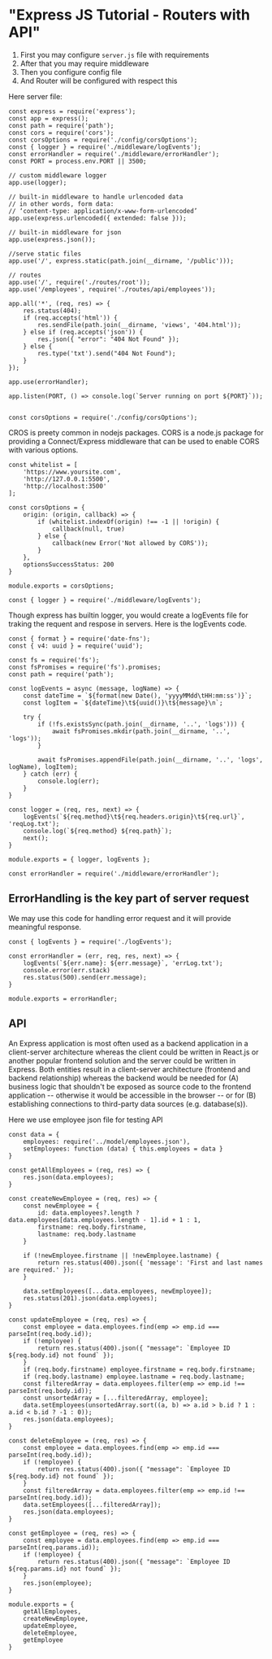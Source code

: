 # "Express JS Tutorial - Routers with API"

1. First you may configure ```server.js``` file with requirements
2. After that you may require middleware 
3. Then you configure config file
4. And Router will be configured with respect this
   
Here server file:

```
const express = require('express');
const app = express();
const path = require('path');
const cors = require('cors');
const corsOptions = require('./config/corsOptions');
const { logger } = require('./middleware/logEvents');
const errorHandler = require('./middleware/errorHandler');
const PORT = process.env.PORT || 3500;

// custom middleware logger
app.use(logger);

// built-in middleware to handle urlencoded data
// in other words, form data:  
// ‘content-type: application/x-www-form-urlencoded’
app.use(express.urlencoded({ extended: false }));

// built-in middleware for json 
app.use(express.json());

//serve static files
app.use('/', express.static(path.join(__dirname, '/public')));

// routes
app.use('/', require('./routes/root'));
app.use('/employees', require('./routes/api/employees'));

app.all('*', (req, res) => {
    res.status(404);
    if (req.accepts('html')) {
        res.sendFile(path.join(__dirname, 'views', '404.html'));
    } else if (req.accepts('json')) {
        res.json({ "error": "404 Not Found" });
    } else {
        res.type('txt').send("404 Not Found");
    }
});

app.use(errorHandler);

app.listen(PORT, () => console.log(`Server running on port ${PORT}`));


```


```const corsOptions = require('./config/corsOptions');```

CROS is preety common in nodejs packages. CORS is a node.js package for providing a Connect/Express middleware that can be used to enable CORS with various options.

```
const whitelist = [
    'https://www.yoursite.com',
    'http://127.0.0.1:5500',
    'http://localhost:3500'
];

const corsOptions = {
    origin: (origin, callback) => {
        if (whitelist.indexOf(origin) !== -1 || !origin) {
            callback(null, true)
        } else {
            callback(new Error('Not allowed by CORS'));
        }
    },
    optionsSuccessStatus: 200
}

module.exports = corsOptions;

```

```const { logger } = require('./middleware/logEvents');```

Though express has builtin logger, you would create a logEvents file for traking the requent and respose in servers. Here is the logEvents code. 

```
const { format } = require('date-fns');
const { v4: uuid } = require('uuid');

const fs = require('fs');
const fsPromises = require('fs').promises;
const path = require('path');

const logEvents = async (message, logName) => {
    const dateTime = `${format(new Date(), 'yyyyMMdd\tHH:mm:ss')}`;
    const logItem = `${dateTime}\t${uuid()}\t${message}\n`;

    try {
        if (!fs.existsSync(path.join(__dirname, '..', 'logs'))) {
            await fsPromises.mkdir(path.join(__dirname, '..', 'logs'));
        }

        await fsPromises.appendFile(path.join(__dirname, '..', 'logs', logName), logItem);
    } catch (err) {
        console.log(err);
    }
}

const logger = (req, res, next) => {
    logEvents(`${req.method}\t${req.headers.origin}\t${req.url}`, 'reqLog.txt');
    console.log(`${req.method} ${req.path}`);
    next();
}

module.exports = { logger, logEvents };

```

```const errorHandler = require('./middleware/errorHandler');```

## ErrorHandling is the key part of server request

We may use this code for handling error request and it will provide meaningful response. 

```
const { logEvents } = require('./logEvents');

const errorHandler = (err, req, res, next) => {
    logEvents(`${err.name}: ${err.message}`, 'errLog.txt');
    console.error(err.stack)
    res.status(500).send(err.message);
}

module.exports = errorHandler;

```

## API

An Express application is most often used as a backend application in a client-server architecture whereas the client could be written in React.js or another popular frontend solution and the server could be written in Express. Both entities result in a client-server architecture (frontend and backend relationship) whereas the backend would be needed for (A) business logic that shouldn't be exposed as source code to the frontend application -- otherwise it would be accessible in the browser -- or for (B) establishing connections to third-party data sources (e.g. database(s)).


Here we use employee json file for testing API

```
const data = {
    employees: require('../model/employees.json'),
    setEmployees: function (data) { this.employees = data }
}

const getAllEmployees = (req, res) => {
    res.json(data.employees);
}

const createNewEmployee = (req, res) => {
    const newEmployee = {
        id: data.employees?.length ? data.employees[data.employees.length - 1].id + 1 : 1,
        firstname: req.body.firstname,
        lastname: req.body.lastname
    }

    if (!newEmployee.firstname || !newEmployee.lastname) {
        return res.status(400).json({ 'message': 'First and last names are required.' });
    }

    data.setEmployees([...data.employees, newEmployee]);
    res.status(201).json(data.employees);
}

const updateEmployee = (req, res) => {
    const employee = data.employees.find(emp => emp.id === parseInt(req.body.id));
    if (!employee) {
        return res.status(400).json({ "message": `Employee ID ${req.body.id} not found` });
    }
    if (req.body.firstname) employee.firstname = req.body.firstname;
    if (req.body.lastname) employee.lastname = req.body.lastname;
    const filteredArray = data.employees.filter(emp => emp.id !== parseInt(req.body.id));
    const unsortedArray = [...filteredArray, employee];
    data.setEmployees(unsortedArray.sort((a, b) => a.id > b.id ? 1 : a.id < b.id ? -1 : 0));
    res.json(data.employees);
}

const deleteEmployee = (req, res) => {
    const employee = data.employees.find(emp => emp.id === parseInt(req.body.id));
    if (!employee) {
        return res.status(400).json({ "message": `Employee ID ${req.body.id} not found` });
    }
    const filteredArray = data.employees.filter(emp => emp.id !== parseInt(req.body.id));
    data.setEmployees([...filteredArray]);
    res.json(data.employees);
}

const getEmployee = (req, res) => {
    const employee = data.employees.find(emp => emp.id === parseInt(req.params.id));
    if (!employee) {
        return res.status(400).json({ "message": `Employee ID ${req.params.id} not found` });
    }
    res.json(employee);
}

module.exports = {
    getAllEmployees,
    createNewEmployee,
    updateEmployee,
    deleteEmployee,
    getEmployee
}

```







